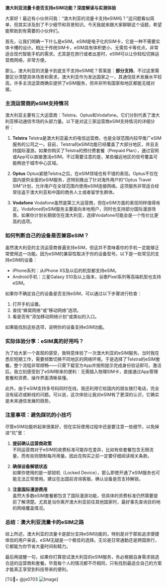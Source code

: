 **澳大利亚流量卡是否支持eSIM功能？深度解读与实测体验**

大家好！最近有小伙伴问我：“澳大利亚的流量卡支持eSIM吗？”这问题看似简单，但其实涉及到了不少细节和背景知识。今天我就来跟大家聊聊这个话题，希望能帮助到有需要的小伙伴们。

首先，让我们明确一下什么是eSIM。eSIM是电子化的SIM卡，它是一种不需要实体卡槽的设计。相比于传统SIM卡，eSIM具有体积更小、无需剪卡等优点，非常适合现代智能手机的需求。尤其是在旅行或者出差时，eSIM可以让你轻松切换运营商网络，非常方便。

那么，澳大利亚的流量卡到底支不支持eSIM呢？答案是：**部分支持**。不过这里需要区分清楚具体场景和需求。澳大利亚作为发达国家之一，其通信技术发展水平较高，许多主流运营商确实提供了eSIM服务，但并非所有国家和地区都能无缝对接。

### **主流运营商的eSIM支持情况**

澳大利亚主要有三大运营商：Telstra、Optus和Vodafone。它们分别代表了澳大利亚移动通信市场的头部力量。以下是对这三家运营商eSIM支持情况的详细分析：

1. **Telstra**
   Telstra是澳大利亚最大的电信运营商，也是全球范围内较早推广eSIM服务的公司之一。目前，Telstra的eSIM功能已经覆盖了大部分地区，并且支持国际漫游。如果你购买了Telstra的预付费套餐（Prepaid Plan），通过官网或App可以直接激活eSIM。不过需要注意的是，某些偏远地区的信号覆盖可能稍逊于城市中心区域。

2. **Optus**
   Optus紧随Telstra之后，在eSIM领域也有不错的表现。Optus不仅在国内提供全面的eSIM服务，还特别推出了针对海外用户的“Optus Travel SIM”计划，允许用户在全球范围内使用eSIM连接网络。这项服务非常适合经常往返于澳大利亚和中国的商务人士或者留学生群体。

3. **Vodafone**
   Vodafone虽然是第三大运营商，但在eSIM方面的表现同样值得肯定。Vodafone的eSIM服务主要面向本地用户，同时也支持部分国际漫游场景。如果你计划长期居住在澳大利亚，选择Vodafone可能会是一个性价比更高的选项。

### **如何判断自己的设备是否兼容eSIM？**

虽然澳大利亚的主流运营商普遍支持eSIM，但这并不意味着你的手机一定能够正常使用这一功能。因为eSIM的兼容性取决于你的设备型号。以下是一些常见的支持eSIM的设备：

- iPhone系列：从iPhone XS及以后的机型都支持eSIM。
- Android手机：三星Galaxy S10及以上版本，谷歌Pixel系列等高端机型也支持eSIM。

如果你不确定自己的设备是否支持eSIM，可以通过以下步骤进行检查：
1. 打开手机设置。
2. 查找“蜂窝网络”或“移动网络”选项。
3. 看是否有“添加移动网络计划”或类似的入口。

如果能找到这些选项，说明你的设备支持eSIM功能。

### **实际体验分享：eSIM真的好用吗？**

为了给大家一个直观的感受，我特意体验了一次澳大利亚的eSIM服务。当时我在悉尼短期工作，需要频繁切换不同地区的网络环境。于是选择了Telstra的eSIM套餐。整个流程非常顺畅——只需下载官方App并按照提示完成身份验证即可。激活后，我立刻感受到了eSIM带来的便利：无需插入物理SIM卡，直接通过App管理套餐和资费，操作界面清晰易懂。

此外，由于eSIM支持多号码同时在线，我还利用它给国内的朋友拨打电话，完全没有延迟或断线的问题。可以说，这次体验让我对eSIM有了更深的认识，它确实是未来通信发展的趋势。

### **注意事项：避免踩坑的小技巧**

尽管eSIM功能听起来很美好，但在实际使用过程中还是要注意一些细节，以免掉进“坑”里：

1. **提前确认运营商政策**  
   不同运营商对于eSIM的收费标准可能存在差异，比如有些套餐包含无限流量，而有些则限制每月用量。因此在购买之前一定要仔细阅读相关条款。

2. **确保设备解锁状态**  
   如果你使用的是一部锁机（Locked Device），那么即使开通了eSIM服务也可能无法正常使用。建议在出国前咨询客服，确认设备是否支持解锁。

3. **注意国际漫游费用**  
   虽然大多数eSIM套餐都包含了国际漫游功能，但具体的资费标准仍然需要提前了解清楚。尤其是当你离开澳大利亚前往其他国家时，最好事先查询目的地的网络覆盖情况。

### **总结：澳大利亚流量卡的eSIM之路**

综上所述，澳大利亚的流量卡是部分支持eSIM功能的，特别是对于那些追求便捷体验的用户来说，eSIM无疑是一个极佳的选择。无论是日常通勤还是跨国旅行，它都能为你节省大量时间和精力。

最后再提醒一句，如果你打算尝试澳大利亚的eSIM服务，务必根据自身需求挑选合适的运营商和套餐。毕竟每个人的情况都不尽相同，只有找到最适合自己的方案才能真正享受到科技带来的便利。

[TG💪+ @jx0703 ![Image](https://github.com/user-attachments/assets/dbca1d08-cadb-493c-b0ec-ad6f7a83f270)]
